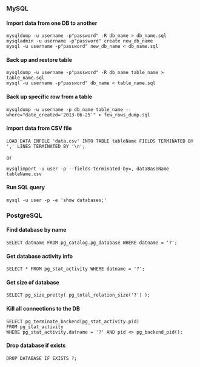 ### MySQL

#### Import data from one DB to another
```
mysqldump -u username -p"password" -R db_name > db_name.sql 
mysqladmin -u username -p"password" create new_db_name 
mysql -u username -p"password" new_db_name < db_name.sql 
```

#### Back up and restore table
```
mysqldump -u username -p"password" -R db_name table_name > table_name.sql 
mysql -u username -p"password" db_name < table_name.sql 
```

#### Back up specific row from a table
```
mysqldump -u username -p db_name table_name --where="date_created='2013-06-25'" > few_rows_dump.sql
```

#### Import data from CSV file
```
LOAD DATA INFILE 'data.csv' INTO TABLE tableName FIELDS TERMINATED BY ',' LINES TERMINATED BY '\n';
```
or 
```
mysqlimport -u user -p --fields-terminated-by=, dataBaseName tableName.csv
```

#### Run SQL query
```
mysql -u user -p -e 'show databases;'
```

### PostgreSQL

#### Find database by name
```
SELECT datname FROM pg_catalog.pg_database WHERE datname = '?';
```

#### Get database activity info
```
SELECT * FROM pg_stat_activity WHERE datname = '?';
```

#### Get size of database
```
SELECT pg_size_pretty( pg_total_relation_size('?') );
```

#### Kill all connections to the DB
```
SELECT pg_terminate_backend(pg_stat_activity.pid) 
FROM pg_stat_activity 
WHERE pg_stat_activity.datname = '?' AND pid <> pg_backend_pid();
```

#### Drop database if exists
```
DROP DATABASE IF EXISTS ?;
```
